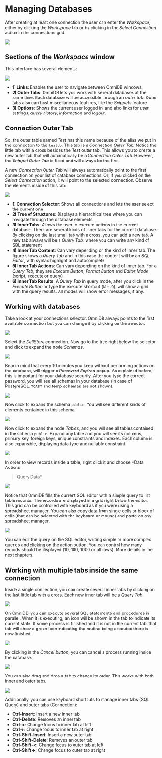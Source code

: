 # Managing Databases

After creating at least one connection the user can enter the *Workspace*,
either by clicking the *Workspace* tab or by clicking in the *Select Connection*
action in the connections grid.

![](../img/05_workspace_01.png)

## Sections of the *Workspace* window

This interface has several elements:

![](../img/05_workspace_02.png)

- **1) Links**: Enables the user to navigate between OmniDB windows
- **2) Outer Tabs**: OmniDB lets you work with several databases at the same
time. Each database will be accessible through an *outer tab*. Outer tabs also
can host miscellaneous features, like the *Snippets* feature
- **3) Options**: Shows the current user logged in, and also links for *user
settings*, *query history*, *information* and *logout*.

## Connection Outer Tab

So, the outer table named *Test* has this name because of the alias we put in
the connection to the `testdb`. This tab is a *Connection Outer Tab*. Notice the
little tab with a cross besides the *Test* outer tab. This allows you to create
a new outer tab that will automatically be a *Connection Outer Tab*. However,
the *Snippet Outer Tab* is fixed and will always be the first.

A new *Connection Outer Tab* will always automatically point to the first
connection on your list of database connections. Or, if you clicked on the
*Select Connection* action, it will point to the selected connection. Observe
the elements inside of this tab:

![](../img/05_workspace_04.png)

- **1) Connection Selector**: Shows all connections and lets the user select the
current one
- **2) Tree of Structures**: Displays a hierarchical tree where you can navigate
through the database elements
- **3) Inner Tabs**: Allows the user to execute actions in the current database.
There are several kinds of inner tabs for the current database. By clicking on
the last small tab with a cross, you can add a new tab. A new tab always will be
a *Query Tab*, where you can write any kind of SQL statement
- **4) Inner Tab Content**: Can vary depending on the kind of inner tab. The
figure shows a *Query Tab* and in this case the content will be an *SQL
Editor*, with syntax highlight and autocomplete
- **5) Inner Tab Actions**: Can vary depending on the kind of inner tab. For a
*Query Tab*, they are *Execute Button*, *Format Button* and *Editor Mode*
(script, execute or query)
- **6) Inner Tab Results**: A *Query Tab* in query mode, after you click in the
*Execute Button* or type the execute shortcut (`Alt-Q`), will show a grid with
the query results. All modes will show error messages, if any.

## Working with databases

Take a look at your connections selector. OmniDB always points to the first
available connection but you can change it by clicking on the selector.

![](../img/05_workspace_05.png)

Select the *DellStore* connection. Now go to the tree right below the selector
and click to expand the node *Schemas*.

![](../img/05_workspace_06.png)

Bear in mind that every 10 minutes you keep without performing actions on the
database, will trigger a *Password Expired* popup. As explained before, this is
important for your database security. After you type the correct password, you
will see all schemas in your database (in case of PostgreSQL, `TOAST` and temp
schemas are not shown).

![](../img/05_workspace_07.png)

Now click to expand the schema `public`. You will see different kinds of
elements contained in this schema.

![](../img/05_workspace_08.png)

Now click to expand the node *Tables*, and you will see all tables contained in
the schema `public`. Expand any table and you will see its columns, primary key,
foreign keys, unique constraints and indexes. Each column is also expansible,
displaying data type and nullable constraint.

![](../img/05_workspace_09.png)

In order to view records inside a table, right click it and choose *Data Actions
> Query Data*.

![](../img/05_workspace_10.png)

Notice that OmniDB fills the current SQL editor with a simple query to list
table records. The records are displayed in a grid right below the editor. This
grid can be controlled with keyboard as if you were using a spreadsheet manager.
You can also copy data from single cells or block of cells (that can be selected
with the keyboard or mouse) and paste on any spreadsheet manager.

![](../img/05_workspace_11.png)

You can edit the query on the SQL editor, writing simple or more complex queries
and clicking on the action button. You can control how many records should be
displayed (10, 100, 1000 or all rows). More details in the next chapters.

## Working with multiple tabs inside the same connection

Inside a single connection, you can create several inner tabs by clicking on the
last little tab with a cross. Each new inner tab will be a *Query Tab*.

![](../img/05_workspace_12.png)

On OmniDB, you can execute several SQL statements and procedures in parallel.
When it is executing, an icon will be shown in the tab to indicate its current
state. If some process is finished and it is not in the current tab, that tab
will show a green icon indicating the routine being executed there is now
finished.

![](../img/05_workspace_13.png)

By clicking in the *Cancel button*, you can cancel a process running inside the
database.

![](../img/05_workspace_14.png)

You can also drag and drop a tab to change its order. This works with both inner
and outer tabs.

![](../img/05_workspace_15.png)

Additionally, you can use keyboard shortcuts to manage inner tabs (SQL Query)
and outer tabs (Connection):

- **Ctrl-Insert**: Insert a new inner tab
- **Ctrl-Delete**: Removes an inner tab
- **Ctrl-<**: Change focus to inner tab at left
- **Ctrl->**: Change focus to inner tab at right
- **Ctrl-Shift-Insert**: Insert a new outer tab
- **Ctrl-Shift-Delete**: Removes an outer tab
- **Ctrl-Shift-<**: Change focus to outer tab at left
- **Ctrl-Shift->**: Change focus to outer tab at right
